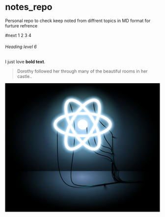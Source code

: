 # notes_repo

Personal repo to check
keep noted from
diffrent topics in MD format
for
furture refrence

#next
1 2 3 4

###### Heading level 6

I just love **bold text**.

> Dorothy followed her through many of the beautiful rooms in her castle..

![title](Images/one.png)
